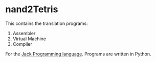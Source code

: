 # nand2Tetris

This contains the translation programs:
1. Assembler
2. Virtual Machine
3. Compiler

For the [Jack Programming language](https://www.nand2tetris.org/course).
Programs are written in Python.
